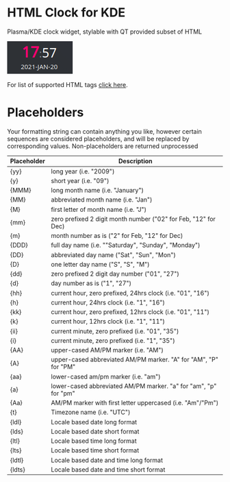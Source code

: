 HTML Clock for KDE
==================

Plasma/KDE clock widget, stylable with QT provided subset of HTML


![Widget in action](img/widget.png)


For list of supported HTML tags [click here](https://doc.qt.io/qt-5/richtext-html-subset.html).


Placeholders
============

 Your formatting string can contain anything you like, however certain sequences are considered
 placeholders, and will be replaced by corresponding values. Non-placeholders are returned
 unprocessed

| Placeholder | Description |
|-------------|-------------|
| {yy} 		| long year (i.e. "2009") |
| {y} 		| short year (i.e. "09") |
| {MMM}	    | long month name (i.e. "January") |
| {MM}		| abbreviated month name (i.e. "Jan") |
| {M}		| first letter of month name (i.e. "J") |
| {mm}		| zero prefixed 2 digit month number ("02" for Feb, "12" for Dec) |
| {m}		| month number as is ("2" for Feb, "12" for Dec) |
| {DDD}	    | full day name (i.e. ""Saturday", "Sunday", "Monday") |
| {DD}		| abbreviated day name ("Sat", "Sun", "Mon") |
| {D}		| one letter day name ("S", "S", "M") |
| {dd}		| zero prefixed 2 digit day number ("01", "27") |
| {d}		| day number as is ("1", "27") |
| {hh}		| current hour, zero prefixed, 24hrs clock (i.e. "01", "16") |
| {h}		| current hour, 24hrs clock (i.e. "1", "16") |
| {kk}		| current hour, zero prefixed, 12hrs clock (i.e. "01", "11") |
| {k}		| current hour, 12hrs clock (i.e. "1", "11") |
| {ii}		| current minute, zero prefixed (i.e. "01", "35") |
| {i}		| current minute, zero prefixed (i.e. "1", "35") |
| {AA}		| upper-cased AM/PM marker (i.e. "AM") |
| {A}		| upper-cased abbreviated AM/PM marker. "A" for "AM", "P" for "PM" |
| {aa}		| lower-cased am/pm marker (i.e. "am") |
| {a}		| lower-cased abbreviated AM/PM marker. "a" for "am", "p" for "pm" |
| {Aa}		| AM/PM marker with first letter uppercased (i.e. "Am"/"Pm") |
| {t}		| Timezone name (i.e. "UTC")
| {ldl}		| Locale based date long format |
| {lds}		| Locale based date short format |
| {ltl}		| Locale based time long format |
| {lts}		| Locale based time short format |
| {ldtl}	| Locale based date and time long format |
| {ldts}	| Locale based date and time short format |

